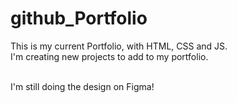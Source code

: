 # github_Portfolio

This is my current Portfolio, with HTML, CSS and JS.<br>
I'm creating new projects to add to my portfolio.<br><br>

I'm still doing the design on Figma!